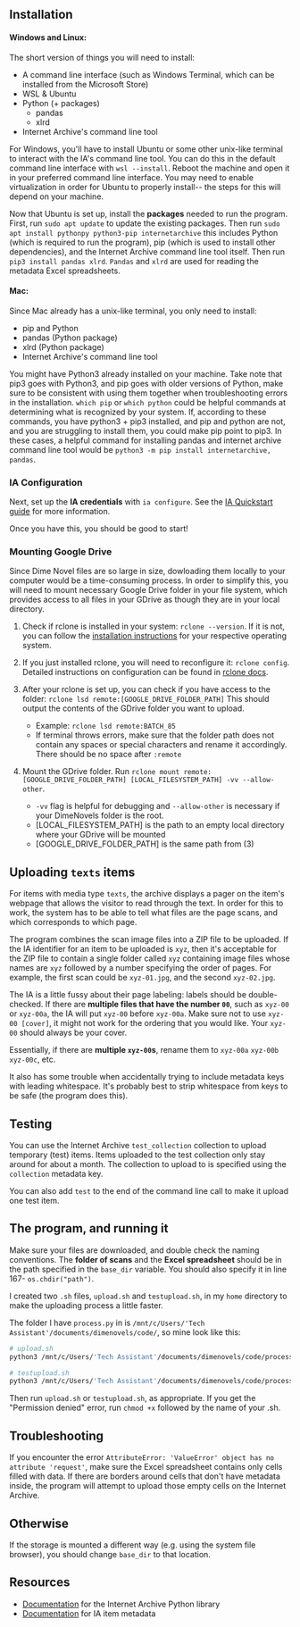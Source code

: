 ## Installation
#### Windows and Linux: 
The short version of things you will need to install:
- A command line interface (such as Windows Terminal, which can be installed from the Microsoft Store)
- WSL & Ubuntu
- Python (+ packages)
    - pandas
    - xlrd
- Internet Archive's command line tool

For Windows, you'll have to install Ubuntu or some other unix-like terminal to interact with the IA's command line tool. You can do this in the default command line interface with `wsl --install`. Reboot the machine and open it in your preferred command line interface. You may need to enable virtualization in order for Ubuntu to properly install-- the steps for this will depend on your machine.

Now that Ubuntu is set up, install the **packages** needed to run the program. First, run `sudo apt update` to update the existing packages. Then run `sudo apt install pythonpy python3-pip internetarchive` this includes Python (which is required to run the program), pip (which is used to install other dependencies), and the Internet Archive command line tool itself. Then run `pip3 install pandas xlrd`. `Pandas` and `xlrd` are used for reading the metadata Excel spreadsheets.

#### Mac:
Since Mac already has a unix-like terminal, you only need to install:
- pip and Python 
- pandas (Python package)
- xlrd (Python package)
- Internet Archive's command line tool

You might have Python3 already installed on your machine. Take note that pip3 goes with Python3, and pip goes with older versions of Python, make sure to be consistent with using them together when troubleshooting errors in the installation. ```which pip``` or ```which python``` could be helpful commands at determining what is recognized by your system. If, according to these commands, you have python3 + pip3 installed, and pip and python are not, and you are struggling to install them, you could make pip point to pip3. In these cases, a helpful command for installing pandas and internet archive command line tool would be ```python3 -m pip install internetarchive, pandas```. 

### IA Configuration
Next, set up the **IA credentials** with `ia configure`. See the [IA Quickstart guide](https://archive.org/services/docs/api/internetarchive/quickstart.html) for more information.

Once you have this, you should be good to start! 

### Mounting Google Drive
Since Dime Novel files are so large in size, dowloading them locally to your computer would be a time-consuming process. In order to simplify this, you will need to mount necessary Google Drive folder in your file system, which provides access to all files in your GDrive as though they are in your local directory. 

1) Check if rclone is installed in your system: ```rclone --version```. If it is not, you can follow the [installation instructions](https://rclone.org/install/) for your respective operating system. 

2) If you just installed rclone, you will need to reconfigure it: ```rclone config```. Detailed instructions on configuration can be found in [rclone docs](https://rclone.org/docs/).

3) After your rclone is set up, you can check if you have access to the folder: ```rclone lsd remote:[GOOGLE_DRIVE_FOLDER_PATH]``` This should output the contents of the GDrive folder you want to upload.
   - Example: ```rclone lsd remote:BATCH_85```
   - If terminal throws errors, make sure that the folder path does not contain any spaces or special characters and rename it accordingly. There should be no space after ```:remote```
   
4) Mount the GDrive folder. Run ```rclone mount remote:[GOOGLE_DRIVE_FOLDER_PATH] [LOCAL_FILESYSTEM_PATH] -vv --allow-other```.
   - ```-vv``` flag is helpful for debugging and ```--allow-other``` is necessary if your DimeNovels folder is the root.
   - [LOCAL_FILESYSTEM_PATH] is the path to an empty local directory where your GDrive will be mounted
   - [GOOGLE_DRIVE_FOLDER_PATH] is the same path from (3)

## Uploading `texts` items

For items with media type `texts`, the archive displays a pager on the item's webpage that allows the visitor to read through the text.
In order for this to work, the system has to be able to tell what files are the page scans, and which corresponds to which page.

The program combines the scan image files into a ZIP file to be uploaded. If the IA identifier for an item to be uploaded is `xyz`, then it's acceptable for the ZIP file to contain a single folder called `xyz` containing image files whose names are `xyz` followed by a number specifying the order of pages. For example, the first scan could be `xyz-01.jpg`, and the second `xyz-02.jpg`.

The IA is a little fussy about their page labeling: labels should be double-checked. If there are **multiple files that have the number `00`**, such as `xyz-00` or `xyz-00a`, the IA will put `xyz-00` before `xyz-00a`. Make sure not to use `xyz-00 [cover]`, it might not work for the ordering that you would like. Your `xyz-00` should always be your cover. 

Essentially, if there are **multiple `xyz-00`s**, rename them to `xyz-00a` `xyz-00b` `xyz-00c`, etc. 

It also has some trouble when accidentally trying to include metadata keys with leading whitespace. It's probably best to strip whitespace from keys to be safe (the program does this).

## Testing

You can use the Internet Archive `test_collection` collection to upload temporary (test) items.
Items uploaded to the test collection only stay around for about a month.
The collection to upload to is specified using the `collection` metadata key.

You can also add `test` to the end of the command line call to make it upload one test item.

## The program, and running it

Make sure your files are downloaded, and double check the naming conventions. The **folder of scans** and the **Excel spreadsheet** should be in the path specified in the `base_dir` variable. You should also specify it in line 167- `os.chdir("path")`.

I created two `.sh` files, `upload.sh` and `testupload.sh`, in my `home` directory to make the uploading process a little faster.

The folder I have `process.py` in is `/mnt/c/Users/'Tech Assistant'/documents/dimenovels/code/`, so mine look like this:

```bash
# upload.sh
python3 /mnt/c/Users/'Tech Assistant'/documents/dimenovels/code/process.py
```

```bash
# testupload.sh
python3 /mnt/c/Users/'Tech Assistant'/documents/dimenovels/code/process.py test
```

Then run `upload.sh` or `testupload.sh`, as appropriate.
If you get the "Permission denied" error, run `chmod +x` followed by the name of your .sh. 


## Troubleshooting

If you encounter the error `AttributeError: 'ValueError' object has no attribute 'request'`, make sure the Excel spreadsheet contains only cells filled with data. If there are borders around cells that don't have metadata inside, the program will attempt to upload those empty cells on the Internet Archive.

## Otherwise
If the storage is mounted a different way (e.g. using the system file browser), you should change `base_dir` to that location.

## Resources

- [Documentation](https://archive.org/services/docs/api/internetarchive/index.html) for the Internet Archive Python library
- [Documentation](https://archive.org/services/docs/api/metadata-schema/index.html) for IA item metadata
